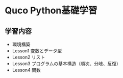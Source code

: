 # Quco Python基礎学習

## 学習内容
- 環境構築
- Lesson1 変数とデータ型
- Lesson2 リスト
- Lesson3 プログラムの基本構造（順次、分岐、反復）
- Lesson4 関数